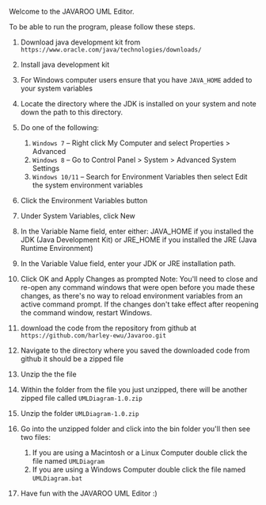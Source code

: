 Welcome to the JAVAROO UML Editor.

To be able to run the program, please follow these steps. 

1. Download java development kit from `https://www.oracle.com/java/technologies/downloads/`

2. Install java development kit

3.  For Windows computer users ensure that you have `JAVA_HOME` added to your system variables
   1. Locate the directory where the JDK is installed on your system and note down the path to this directory.

   2. Do one of the following:
      1. `Windows 7` – Right click My Computer and select Properties > Advanced
      2. `Windows 8` – Go to Control Panel > System > Advanced System Settings
      3. `Windows 10/11` – Search for Environment Variables then select Edit the system environment variables

   4. Click the Environment Variables button

   5. Under System Variables, click New

   6. In the Variable Name field, enter either:
            JAVA_HOME if you installed the JDK (Java Development Kit)
                  or
            JRE_HOME if you installed the JRE (Java Runtime Environment)

   7. In the Variable Value field, enter your JDK or JRE installation path.

   8. Click OK and Apply Changes as prompted
      Note: You'll need to close and re-open any command windows that were open before you made these changes,
      as there's no way to reload environment variables from an active command prompt. If the changes don't take
      effect after reopening the command window, restart Windows.

4. download the code from the repository from github at `https://github.com/harley-ewu/Javaroo.git`

5.  Navigate to the directory where you saved the downloaded code from github it should be a zipped file

6. Unzip the the file

7. Within the folder from the file you just unzipped, there will be another zipped file called `UMLDiagram-1.0.zip`

8. Unzip the folder `UMLDiagram-1.0.zip`

9. Go into the unzipped folder and click into the bin folder you'll then see two files:
    1. If you are using a Macintosh or a Linux Computer double click the file named `UMLDiagram`
    2. If you are using a Windows Computer double click the file named `UMLDiagram.bat`

10. Have fun with the JAVAROO UML Editor :)

